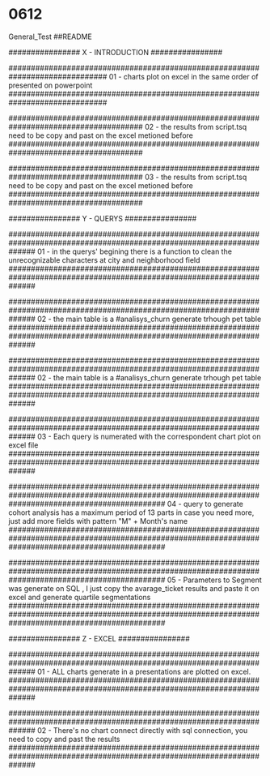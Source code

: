 # 0612
General_Test
##README

################
X - INTRODUCTION
################

##############################################################################
01 - charts plot on excel in the same order of presented on powerpoint
##############################################################################

######################################################################################
02 - the results from script.tsq need to be copy and past on the excel metioned before
######################################################################################

######################################################################################
03 - the results from script.tsq need to be copy and past on the excel metioned before
######################################################################################



################
Y - QUERYS
################


######################################################################################################################
01 - in the querys' begining there is a function to clean the unrecognizable characters at city and neighborhood field
######################################################################################################################


######################################################################################################################
02 - the main table is a #analisys_churn generate trhough pet table
######################################################################################################################


######################################################################################################################
02 - the main table is a #analisys_churn generate trhough pet table
######################################################################################################################


######################################################################################################################
03 - Each query is numerated with the correspondent chart plot on excel file
######################################################################################################################

###################################################################################################################################################
04 - query to generate cohort analysis has a maximum period of 13 parts in case you need more, just add more fields with pattern "M" + Month's name
###################################################################################################################################################


###################################################################################################################################################
05 - Parameters to Segment was generate on SQL , I just copy the avarage_ticket results and paste it on excel and generate quartile segmentations
###################################################################################################################################################


################
Z - EXCEL
################



######################################################################################################################
01 - ALL charts generate in a presentations are plotted on excel.
######################################################################################################################


######################################################################################################################
02 - There's no chart connect directly with sql connection, you need to copy and past the results
######################################################################################################################
